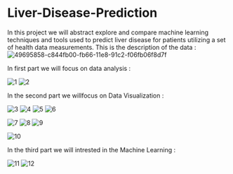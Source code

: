 # Liver-Disease-Prediction
In this project we will abstract explore and compare machine learning techniques and tools used to predict liver disease for patients utilizing a set of health data measurements. 
This is the description of the data :
![49695858-c844fb00-fb66-11e8-91c2-f06fb06f8d7f](https://user-images.githubusercontent.com/57867070/81474385-5d896a80-9205-11ea-9c54-62b3aa879ffa.png)

In first part we will focus on data analysis : 

![1](https://user-images.githubusercontent.com/57867070/81475220-2322cc00-920b-11ea-9ebb-e9456a6d4095.PNG)
![2](https://user-images.githubusercontent.com/57867070/81475227-2ae27080-920b-11ea-8652-46a49e1f7f45.PNG)

In the second part we willfocus on Data Visualization :

![3](https://user-images.githubusercontent.com/57867070/81475541-3c2c7c80-920d-11ea-887a-0fb878ea3229.PNG)
![4](https://user-images.githubusercontent.com/57867070/81475544-3df64000-920d-11ea-8faa-c2ced1d45900.PNG)
![5](https://user-images.githubusercontent.com/57867070/81475545-3f276d00-920d-11ea-9ff0-23bc7d4d5494.PNG)
![6](https://user-images.githubusercontent.com/57867070/81475548-40f13080-920d-11ea-8e2b-e8212e8c54ad.PNG)

![7](https://user-images.githubusercontent.com/57867070/81475553-477fa800-920d-11ea-8789-9e9f0ad528c2.PNG)
![8](https://user-images.githubusercontent.com/57867070/81475561-56665a80-920d-11ea-856a-0bb410adc077.PNG)
![9](https://user-images.githubusercontent.com/57867070/81475566-5d8d6880-920d-11ea-8500-c7d735a889db.PNG)

![10](https://user-images.githubusercontent.com/57867070/81475571-641be000-920d-11ea-84c9-a29efd530ae8.PNG)

In the third part we will intrested in the Machine Learning :

![11](https://user-images.githubusercontent.com/57867070/81476050-fd4bf600-920f-11ea-8e73-fd5535c0b5d7.PNG)
![12](https://user-images.githubusercontent.com/57867070/81476039-ead1bc80-920f-11ea-9deb-8002a584b0a8.PNG)
